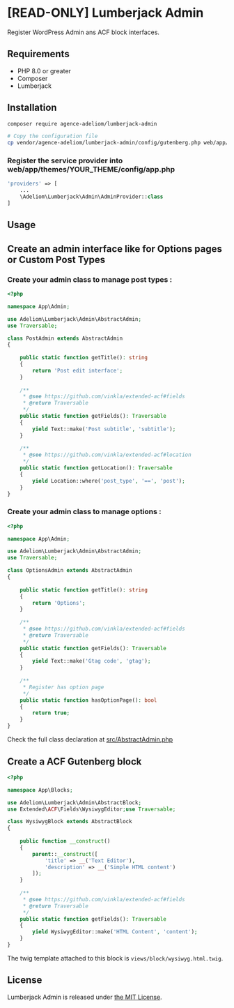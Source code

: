 # [READ-ONLY] Lumberjack Admin

Register WordPress Admin ans ACF block interfaces.

## Requirements

* PHP 8.0 or greater
* Composer
* Lumberjack

## Installation

```bash
composer require agence-adeliom/lumberjack-admin

# Copy the configuration file
cp vendor/agence-adeliom/lumberjack-admin/config/gutenberg.php web/app/themes/YOUR_THEME/config/gutenberg.php
```

### Register the service provider into web/app/themes/YOUR_THEME/config/app.php

```php
'providers' => [
    ...
    \Adeliom\Lumberjack\Admin\AdminProvider::class
]
```

## Usage

## Create an admin interface like for Options pages or Custom Post Types

### Create your admin class to manage post types :

```php
<?php

namespace App\Admin;

use Adeliom\Lumberjack\Admin\AbstractAdmin;
use Traversable;

class PostAdmin extends AbstractAdmin
{
    
    public static function getTitle(): string
    {
        return 'Post edit interface';
    }
    
    /**
     * @see https://github.com/vinkla/extended-acf#fields
     * @return Traversable
     */
    public static function getFields(): Traversable
    {
        yield Text::make('Post subtitle', 'subtitle');
    }
    
    /**
     * @see https://github.com/vinkla/extended-acf#location
     */
    public static function getLocation(): Traversable
    {
        yield Location::where('post_type', '==', 'post');
    }
}
```

### Create your admin class to manage options :

```php
<?php

namespace App\Admin;

use Adeliom\Lumberjack\Admin\AbstractAdmin;
use Traversable;

class OptionsAdmin extends AbstractAdmin
{
    
    public static function getTitle(): string
    {
        return 'Options';
    }
    
    /**
     * @see https://github.com/vinkla/extended-acf#fields
     * @return Traversable
     */
    public static function getFields(): Traversable
    {
        yield Text::make('Gtag code', 'gtag');
    }
    
    /**
     * Register has option page
     */
    public static function hasOptionPage(): bool
    {
        return true;
    }
}
```

Check the full class declaration at [src/AbstractAdmin.php](src/AbstractAdmin.php)

## Create a ACF Gutenberg block

```php
<?php

namespace App\Blocks;

use Adeliom\Lumberjack\Admin\AbstractBlock;
use Extended\ACF\Fields\WysiwygEditor;use Traversable;

class WysiwygBlock extends AbstractBlock
{
    
    public function __construct()
    {
        parent::__construct([
            'title' => __('Text Editor'),
            'description' => __('Simple HTML content')
        ]);
    }
    
    /**
     * @see https://github.com/vinkla/extended-acf#fields
     * @return Traversable
     */
    public static function getFields(): Traversable
    {
        yield WysiwygEditor::make('HTML Content', 'content');
    }
}
```

The twig template attached to this block is `views/block/wysiwyg.html.twig`.

## License
Lumberjack Admin is released under [the MIT License](LICENSE).


